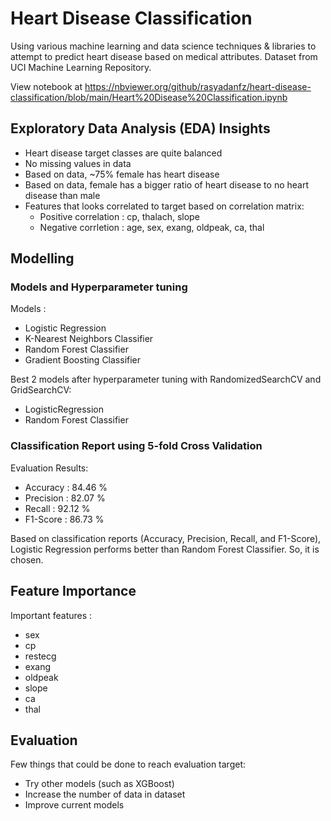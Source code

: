# Heart Disease Classification
Using various machine learning and data science techniques &amp; libraries to attempt to predict heart disease based on medical attributes. Dataset from UCI Machine Learning Repository.

View notebook at https://nbviewer.org/github/rasyadanfz/heart-disease-classification/blob/main/Heart%20Disease%20Classification.ipynb

## Exploratory Data Analysis (EDA) Insights
- Heart disease target classes are quite balanced
- No missing values in data
- Based on data, ~75% female has heart disease
- Based on data, female has a bigger ratio of heart disease to no heart disease than male
- Features that looks correlated to target based on correlation matrix:
  - Positive correlation : cp, thalach, slope
  - Negative corrletion : age, sex, exang, oldpeak, ca, thal

## Modelling
### Models and Hyperparameter tuning
Models :
- Logistic Regression
- K-Nearest Neighbors Classifier
- Random Forest Classifier
- Gradient Boosting Classifier

Best 2 models after hyperparameter tuning with RandomizedSearchCV and GridSearchCV:
- LogisticRegression
- Random Forest Classifier

### Classification Report using 5-fold Cross Validation
Evaluation Results:
- Accuracy : 84.46 %
- Precision : 82.07 %
- Recall : 92.12 %
- F1-Score : 86.73 %
  
Based on classification reports (Accuracy, Precision, Recall, and F1-Score), Logistic Regression performs better than Random Forest Classifier. So, it is chosen.

## Feature Importance
Important features :
- sex
- cp
- restecg
- exang
- oldpeak
- slope
- ca
- thal

## Evaluation
Few things that could be done to reach evaluation target:
- Try other models (such as XGBoost)
- Increase the number of data in dataset
- Improve current models


